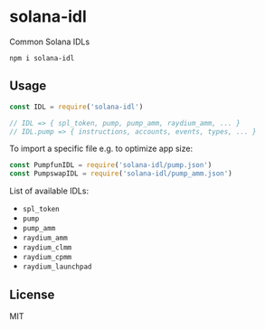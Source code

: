 # solana-idl

Common Solana IDLs

```
npm i solana-idl
```

## Usage

```js
const IDL = require('solana-idl')

// IDL => { spl_token, pump, pump_amm, raydium_amm, ... }
// IDL.pump => { instructions, accounts, events, types, ... }
```

To import a specific file e.g. to optimize app size:

```js
const PumpfunIDL = require('solana-idl/pump.json')
const PumpswapIDL = require('solana-idl/pump_amm.json')
```

List of available IDLs:

- `spl_token`
- `pump`
- `pump_amm`
- `raydium_amm`
- `raydium_clmm`
- `raydium_cpmm`
- `raydium_launchpad`

## License

MIT
